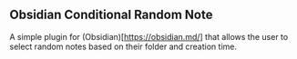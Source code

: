 ## Obsidian Conditional Random Note

A simple plugin for (Obsidian)[https://obsidian.md/] that allows the user to select random notes based on their folder and creation time.
